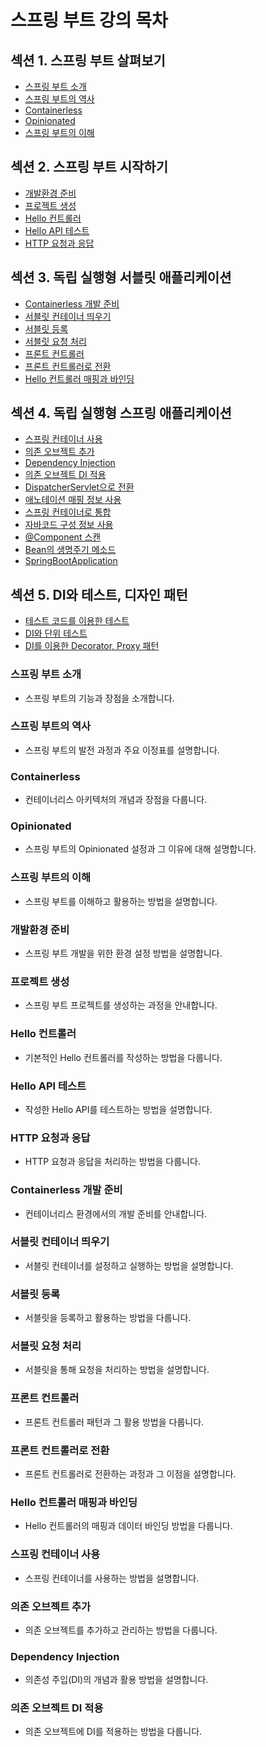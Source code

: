 # 스프링 부트 강의 목차

## 섹션 1. 스프링 부트 살펴보기

- [스프링 부트 소개](#스프링-부트-소개)
- [스프링 부트의 역사](#스프링-부트의-역사)
- [Containerless](#containerless)
- [Opinionated](#opinionated)
- [스프링 부트의 이해](#스프링-부트의-이해)

## 섹션 2. 스프링 부트 시작하기

- [개발환경 준비](#개발환경-준비)
- [프로젝트 생성](#프로젝트-생성)
- [Hello 컨트롤러](#hello-컨트롤러)
- [Hello API 테스트](#hello-api-테스트)
- [HTTP 요청과 응답](#http-요청과-응답)

## 섹션 3. 독립 실행형 서블릿 애플리케이션

- [Containerless 개발 준비](#containerless-개발-준비)
- [서블릿 컨테이너 띄우기](#서블릿-컨테이너-띄우기)
- [서블릿 등록](#서블릿-등록)
- [서블릿 요청 처리](#서블릿-요청-처리)
- [프론트 컨트롤러](#프론트-컨트롤러)
- [프론트 컨트롤러로 전환](#프론트-컨트롤러로-전환)
- [Hello 컨트롤러 매핑과 바인딩](#hello-컨트롤러-매핑과-바인딩)

## 섹션 4. 독립 실행형 스프링 애플리케이션

- [스프링 컨테이너 사용](#스프링-컨테이너-사용)
- [의존 오브젝트 추가](#의존-오브젝트-추가)
- [Dependency Injection](#dependency-injection)
- [의존 오브젝트 DI 적용](#의존-오브젝트-di-적용)
- [DispatcherServlet으로 전환](#dispatcherservlet으로-전환)
- [애노테이션 매핑 정보 사용](#애노테이션-매핑-정보-사용)
- [스프링 컨테이너로 통합](#스프링-컨테이너로-통합)
- [자바코드 구성 정보 사용](#자바코드-구성-정보-사용)
- [@Component 스캔](#component-스캔)
- [Bean의 생명주기 메소드](#bean의-생명주기-메소드)
- [SpringBootApplication](#springbootapplication)

## 섹션 5. DI와 테스트, 디자인 패턴

- [테스트 코드를 이용한 테스트](#테스트-코드를-이용한-테스트)
- [DI와 단위 테스트](#di와-단위-테스트)
- [DI를 이용한 Decorator, Proxy 패턴](#di를-이용한-decorator-proxy-패턴)

### 스프링 부트 소개

- 스프링 부트의 기능과 장점을 소개합니다.

### 스프링 부트의 역사

- 스프링 부트의 발전 과정과 주요 이정표를 설명합니다.

### Containerless

- 컨테이너리스 아키텍처의 개념과 장점을 다룹니다.

### Opinionated

- 스프링 부트의 Opinionated 설정과 그 이유에 대해 설명합니다.

### 스프링 부트의 이해

- 스프링 부트를 이해하고 활용하는 방법을 설명합니다.

### 개발환경 준비

- 스프링 부트 개발을 위한 환경 설정 방법을 설명합니다.

### 프로젝트 생성

- 스프링 부트 프로젝트를 생성하는 과정을 안내합니다.

### Hello 컨트롤러

- 기본적인 Hello 컨트롤러를 작성하는 방법을 다룹니다.

### Hello API 테스트

- 작성한 Hello API를 테스트하는 방법을 설명합니다.

### HTTP 요청과 응답

- HTTP 요청과 응답을 처리하는 방법을 다룹니다.

### Containerless 개발 준비

- 컨테이너리스 환경에서의 개발 준비를 안내합니다.

### 서블릿 컨테이너 띄우기

- 서블릿 컨테이너를 설정하고 실행하는 방법을 설명합니다.

### 서블릿 등록

- 서블릿을 등록하고 활용하는 방법을 다룹니다.

### 서블릿 요청 처리

- 서블릿을 통해 요청을 처리하는 방법을 설명합니다.

### 프론트 컨트롤러

- 프론트 컨트롤러 패턴과 그 활용 방법을 다룹니다.

### 프론트 컨트롤러로 전환

- 프론트 컨트롤러로 전환하는 과정과 그 이점을 설명합니다.

### Hello 컨트롤러 매핑과 바인딩

- Hello 컨트롤러의 매핑과 데이터 바인딩 방법을 다룹니다.

### 스프링 컨테이너 사용

- 스프링 컨테이너를 사용하는 방법을 설명합니다.

### 의존 오브젝트 추가

- 의존 오브젝트를 추가하고 관리하는 방법을 다룹니다.

### Dependency Injection

- 의존성 주입(DI)의 개념과 활용 방법을 설명합니다.

### 의존 오브젝트 DI 적용

- 의존 오브젝트에 DI를 적용하는 방법을 다룹니다.

